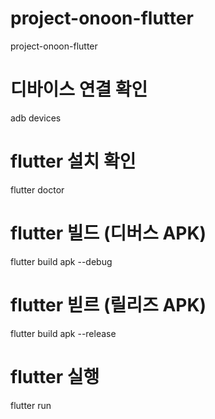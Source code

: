 # project-onoon-flutter
project-onoon-flutter

# 디바이스 연결 확인
adb devices

# flutter 설치 확인
flutter doctor

# flutter 빌드 (디버스 APK)
flutter build apk --debug

# flutter 빋르 (릴리즈 APK)
flutter build apk --release

# flutter 실행
flutter run